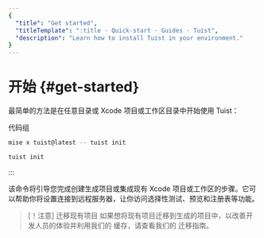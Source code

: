 ```yaml
---
{
  "title": "Get started",
  "titleTemplate": ":title · Quick-start · Guides · Tuist",
  "description": "Learn how to install Tuist in your environment."
}
---
```

# 开始 {#get-started｝

最简单的方法是在任意目录或 Xcode 项目或工作区目录中开始使用 Tuist：

代码组

```bash [Mise]
mise x tuist@latest -- tuist init
```

```bash [Global Tuist (Homebrew)]
tuist init
```
:::

该命令将引导您完成<LocalizedLink href="/guides/features/projects">创建生成项目</LocalizedLink>或集成现有
Xcode
项目或工作区的步骤。它可以帮助你将设置连接到远程服务器，让你访问<LocalizedLink href="/guides/features/selective-testing">选择性测试</LocalizedLink>、<LocalizedLink href="/guides/features/previews">预览</LocalizedLink>和<LocalizedLink href="/guides/features/registry">注册表</LocalizedLink>等功能。

> [！注意] 迁移现有项目 如果想将现有项目迁移到生成的项目中，以改善开发人员的体验并利用我们的
> <LocalizedLink href="/guides/features/cache"> 缓存</LocalizedLink>，请查看我们的
> <LocalizedLink href="/guides/features/projects/adoption/migrate/xcode-project">
> 迁移指南</LocalizedLink>。
